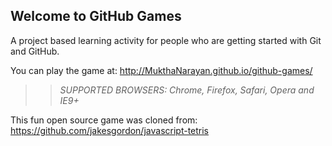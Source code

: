 ## Welcome to GitHub Games

A project based learning activity for people who are getting started with Git and GitHub.

You can play the game at: http://MukthaNarayan.github.io/github-games/

>> _*SUPPORTED BROWSERS*: Chrome, Firefox, Safari, Opera and IE9+_

This fun open source game was cloned from: https://github.com/jakesgordon/javascript-tetris
